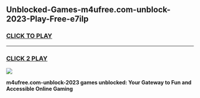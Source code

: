 
## Unblocked-Games-m4ufree.com-unblock-2023-Play-Free-e7ilp
<h3>
<a href="https://premium76.site?title=m4ufree.com-unblock-2023&ref=12A">CLICK TO PLAY</a></h3>
<hr>

<h3>
<a href="https://premium76.site?title=m4ufree.com-unblock-2023&ref=12A">CLICK 2 PLAY</a>
  
</h3>

<a href="https://premium76.site?title=m4ufree.com-unblock-2023&ref=12A"><img src="https://clearcache.store/games.png"></a>


**m4ufree.com-unblock-2023 games unblocked: Your Gateway to Fun and Accessible Online Gaming**
